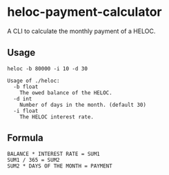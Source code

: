# heloc-payment-calculator

A CLI to calculate the monthly payment of a HELOC.

## Usage

`heloc -b 80000 -i 10 -d 30`

``` text
Usage of ./heloc:
  -b float
    The owed balance of the HELOC.
  -d int
    Number of days in the month. (default 30)
  -i float
    The HELOC interest rate.
```

## Formula

``` text
BALANCE * INTEREST RATE = SUM1
SUM1 / 365 = SUM2
SUM2 * DAYS OF THE MONTH = PAYMENT
```
